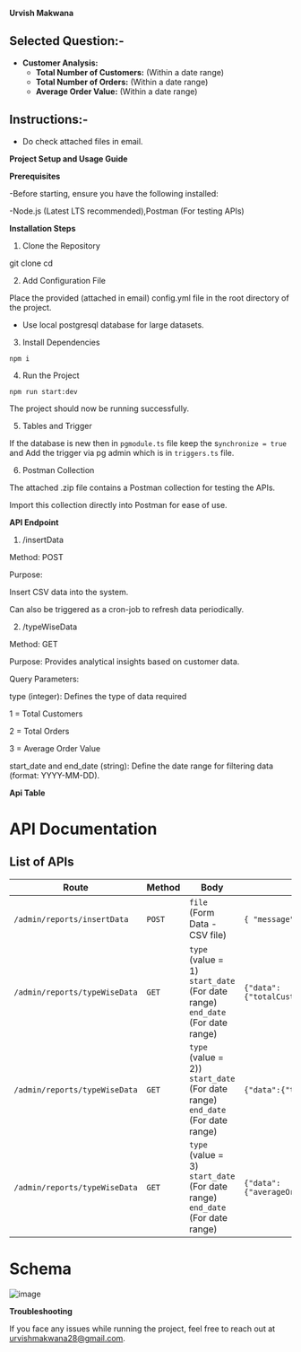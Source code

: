 **Urvish Makwana**


## Selected Question:-

- **Customer Analysis:**
  - **Total Number of Customers:** (Within a date range)
  - **Total Number of Orders:** (Within a date range)
  - **Average Order Value:** (Within a date range)

## Instructions:-
- Do check attached files in email.

**Project Setup and Usage Guide**

**Prerequisites**

-Before starting, ensure you have the following installed:

-Node.js (Latest LTS recommended),Postman (For testing APIs)

**Installation Steps**

1. Clone the Repository

git clone <repository-url>
cd <project-folder>

2. Add Configuration File

Place the provided (attached in email) config.yml file in the root directory of the project.
- Use local postgresql database for large datasets.
  
3. Install Dependencies

`npm i`

4. Run the Project

`npm run start:dev`

The project should now be running successfully.

5. Tables and Trigger

If the database is new then in `pgmodule.ts` file keep the s`ynchronize = true` and Add the trigger via pg admin which is in `triggers.ts` file.

6. Postman Collection

The attached .zip file contains a Postman collection for testing the APIs.

Import this collection directly into Postman for ease of use.

**API Endpoint**

1. /insertData

Method: POST

Purpose:

Insert CSV data into the system.

Can also be triggered as a cron-job to refresh data periodically.

2. /typeWiseData

Method: GET

Purpose: Provides analytical insights based on customer data.

Query Parameters:

type (integer): Defines the type of data required

1 = Total Customers

2 = Total Orders

3 = Average Order Value

start_date and end_date (string): Define the date range for filtering data (format: YYYY-MM-DD).


**Api Table**

# API Documentation

## List of APIs

| Route                        | Method | Body                            | Sample Response                        | Description                          |
|-----------------------------|--------|---------------------------------|----------------------------------------|--------------------------------------|
| `/admin/reports/insertData`  | `POST`  | `file` (Form Data - CSV file)   | `{ "message": "" }` | Uploads a CSV file for data insertion |
| `/admin/reports/typeWiseData`  | `GET`  | `type` (value = 1) `start_date` (For date range) `end_date` (For date range)   | `{"data":{"totalCustomers":"3"},"message":""}` |For customets total |
| `/admin/reports/typeWiseData`  | `GET`  | `type` (value = 2)) `start_date` (For date range) `end_date` (For date range)    | `{"data":{"totalOrders":"6"},"message":""}` | For orders total |
| `/admin/reports/typeWiseData`  | `GET`  | `type` (value = 3)  `start_date` (For date range) `end_date` (For date range)   | `{"data":{"averageOrderValue":827.83},"message":""}` | For avg order value |


# Schema
![image](https://github.com/user-attachments/assets/7156e3c8-10dd-49ce-a5fd-68b19e323ab8)


**Troubleshooting**

If you face any issues while running the project, feel free to reach out at urvishmakwana28@gmail.com.



